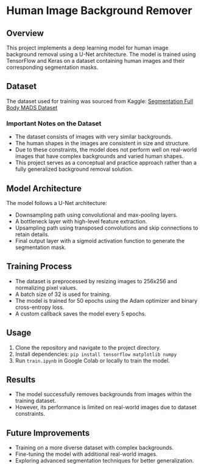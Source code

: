 # Human Image Background Remover

## Overview

This project implements a deep learning model for human image background removal using a U-Net architecture. The model is trained using TensorFlow and Keras on a dataset containing human images and their corresponding segmentation masks.

## Dataset

The dataset used for training was sourced from Kaggle:
[Segmentation Full Body MADS Dataset](https://www.kaggle.com/datasets/tapakah68/segmentation-full-body-mads-dataset)

### Important Notes on the Dataset

- The dataset consists of images with very similar backgrounds.
- The human shapes in the images are consistent in size and structure.
- Due to these constraints, the model does not perform well on real-world images that have complex backgrounds and varied human shapes.
- This project serves as a conceptual and practice approach rather than a fully generalized background removal solution.

## Model Architecture

The model follows a U-Net architecture:

- Downsampling path using convolutional and max-pooling layers.
- A bottleneck layer with high-level feature extraction.
- Upsampling path using transposed convolutions and skip connections to retain details.
- Final output layer with a sigmoid activation function to generate the segmentation mask.

## Training Process

- The dataset is preprocessed by resizing images to 256x256 and normalizing pixel values.
- A batch size of 32 is used for training.
- The model is trained for 50 epochs using the Adam optimizer and binary cross-entropy loss.
- A custom callback saves the model every 5 epochs.

## Usage

1. Clone the repository and navigate to the project directory.
2. Install dependencies: `pip install tensorflow matplotlib numpy`
3. Run `train.ipynb` in Google Colab or locally to train the model.

## Results

- The model successfully removes backgrounds from images within the training dataset.
- However, its performance is limited on real-world images due to dataset constraints.

## Future Improvements

- Training on a more diverse dataset with complex backgrounds.
- Fine-tuning the model with additional real-world images.
- Exploring advanced segmentation techniques for better generalization.